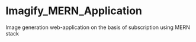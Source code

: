 # Imagify_MERN_Application
Image generation web-application on the basis of subscription using MERN stack
